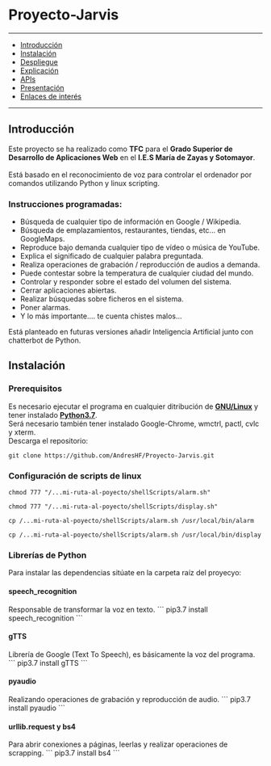 # Proyecto-Jarvis
---

- [Introducción](#introducción)
- [Instalación](#instalación)
- [Despliegue](#despliegue)
- [Explicación](#explicación)
- [APIs](#apis)
- [Presentación](#presentación)
- [Enlaces de interés](#enlaces-de-interés)

---

<h2>Introducción</h2>
Este proyecto se ha realizado como <b>TFC</b> para el <b>Grado Superior de Desarrollo de Aplicaciones Web</b> en el <b>I.E.S María de Zayas y Sotomayor</b>. 
<br>
<br>
Está basado en el reconocimiento de voz para controlar el ordenador por comandos utilizando Python y linux scripting.
<h3>Instrucciones programadas:</h3>
<ul>
  <li>Búsqueda de cualquier tipo de información en Google / Wikipedia.</li>
  <li>Búsqueda de emplazamientos, restaurantes, tiendas, etc... en GoogleMaps.</li>
  <li>Reproduce bajo demanda cualquier tipo de vídeo o música de YouTube.</li>
  <li>Explica el significado de cualquier palabra preguntada.</li>
  <li>Realiza operaciones de grabación / reproducción de audios a demanda.</li>
  <li>Puede contestar sobre la temperatura de cualquier ciudad del mundo.</li>
  <li>Controlar y responder sobre el estado del volumen del sistema.</li>
  <li>Cerrar aplicaciones abiertas.</li>
  <li>Realizar búsquedas sobre ficheros en el sistema.</li>
  <li>Poner alarmas.</li>
  <li>Y lo más importante.... te cuenta chistes malos...</li>
</ul>  

Está planteado en futuras versiones añadir Inteligencia Artificial junto con chatterbot de Python.

<h2>Instalación</h2>

<h3>Prerequisitos</h3>
Es necesario ejecutar el programa en cualquier ditribución de <b><a href="https://www.linux.org/pages/download/">GNU/Linux</a></b> y tener instalado <b><a href="https://www.python.org/downloads/release/python-373/">Python3.7</a></b>.
<br>
Será necesario también tener instalado Google-Chrome, wmctrl, pactl, cvlc y xterm.
<br>
Descarga el repositorio:

```
git clone https://github.com/AndresHF/Proyecto-Jarvis.git
```

<h3>Configuración de scripts de linux</h3>

```
chmod 777 "/...mi-ruta-al-poyecto/shellScripts/alarm.sh"
```

```
chmod 777 "/...mi-ruta-al-poyecto/shellScripts/display.sh"
```

```
cp /...mi-ruta-al-poyecto/shellScripts/alarm.sh /usr/local/bin/alarm
```
```
cp /...mi-ruta-al-poyecto/shellScripts/alarm.sh /usr/local/bin/display
```
<h3>Librerías de Python</h3>
Para instalar las dependencias sitúate en la carpeta raíz del proyecyo:
<h4>speech_recognition</h4>
Responsable de transformar la voz en texto.
```
pip3.7 install speech_recognition
```
<h4>gTTS</h4>
Librería de Google (Text To Speech), es básicamente la voz del programa.
```
pip3.7 install gTTS
```
<h4>pyaudio</h4>
Realizando operaciones de grabación y reproducción de audio.
```
pip3.7 install pyaudio
```
<h4>urllib.request y bs4</h4>
Para abrir conexiones a páginas, leerlas y realizar operaciones de scrapping.
```
pip3.7 install bs4
```
